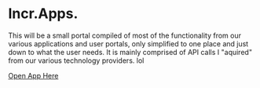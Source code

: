 # Incr.Apps.
This will be a small portal compiled of most of the functionality from our various applications and user portals, only simplified to one place and just down to what the user needs. It is mainly comprised of API calls I "aquired" from our various technology providers. lol


[Open App Here](https://jwilly117.github.io/Incr.Apps/views/CreateLead.html)
